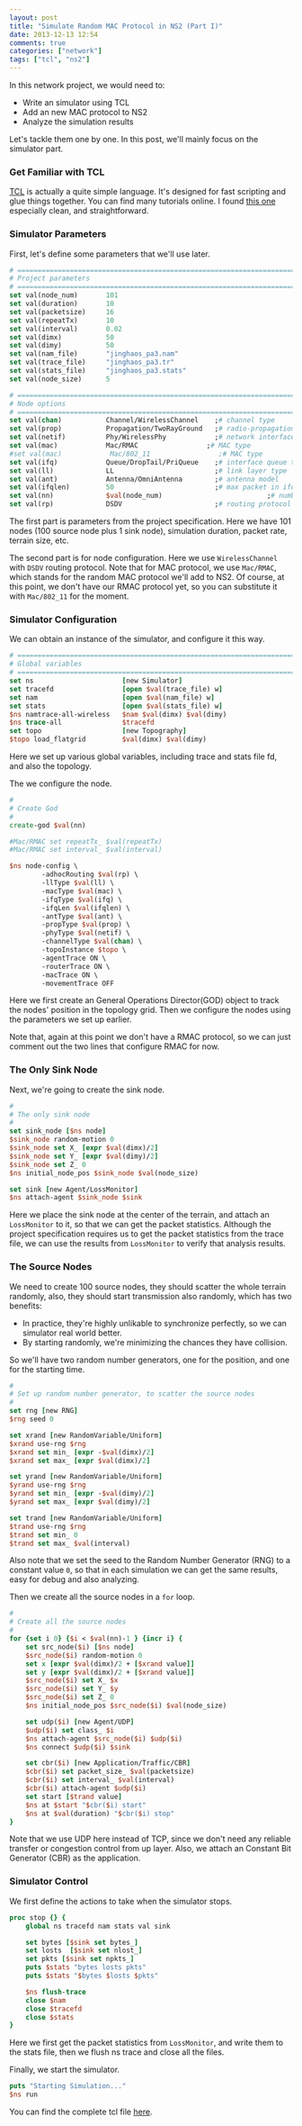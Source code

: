 ```yaml
---
layout: post
title: "Simulate Random MAC Protocol in NS2 (Part I)"
date: 2013-12-13 12:54
comments: true
categories: ["network"]
tags: ["tcl", "ns2"]
---
```


In this network project, we would need to:

 - Write an simulator using TCL
 - Add an new MAC protocol to NS2
 - Analyze the simulation results

Let's tackle them one by one. In this post, we'll mainly focus on the simulator
part.

<!--more-->

### Get Familiar with TCL

[TCL][wiki] is actually a quite simple language. It's designed for fast
scripting and glue things together. You can find many tutorials online. I found
[this one][tutorial] especially clean, and straightforward.


### Simulator Parameters

First, let's define some parameters that we'll use later.

```tcl
# ======================================================================
# Project parameters
# ======================================================================
set val(node_num)       101 
set val(duration)       10
set val(packetsize)     16
set val(repeatTx)       10
set val(interval)       0.02
set val(dimx)           50
set val(dimy)           50
set val(nam_file)       "jinghaos_pa3.nam"
set val(trace_file)     "jinghaos_pa3.tr"
set val(stats_file)     "jinghaos_pa3.stats"
set val(node_size)      5

# ======================================================================
# Node options
# ======================================================================
set val(chan)           Channel/WirelessChannel    ;# channel type
set val(prop)           Propagation/TwoRayGround   ;# radio-propagation model
set val(netif)          Phy/WirelessPhy            ;# network interface type
set val(mac)            Mac/RMAC                 ;# MAC type
#set val(mac)            Mac/802_11                 ;# MAC type
set val(ifq)            Queue/DropTail/PriQueue    ;# interface queue type
set val(ll)             LL                         ;# link layer type
set val(ant)            Antenna/OmniAntenna        ;# antenna model
set val(ifqlen)         50                         ;# max packet in ifq
set val(nn)             $val(node_num)                          ;# number of mobilenodes
set val(rp)             DSDV                       ;# routing protocol
```

The first part is parameters from the project specification. Here we have 101
nodes (100 source node plus 1 sink node), simulation duration, packet rate,
terrain size, etc.

The second part is for node configuration. Here we use `WirelessChannel` with
`DSDV` routing protocol. Note that for MAC protocol, we use `Mac/RMAC`, which
stands for the random MAC protocol we'll add to NS2. Of course, at this point,
we don't have our RMAC protocol yet, so you can substitute it with `Mac/802_11`
for the moment.

###  Simulator Configuration

We can obtain an instance of the simulator, and configure it this way.

```tcl
# ======================================================================
# Global variables
# ======================================================================
set ns		                [new Simulator]
set tracefd                 [open $val(trace_file) w]
set nam                     [open $val(nam_file) w]
set stats                   [open $val(stats_file) w]
$ns namtrace-all-wireless   $nam $val(dimx) $val(dimy)
$ns trace-all               $tracefd
set topo                    [new Topography]
$topo load_flatgrid         $val(dimx) $val(dimy)
```

Here we set up various global variables, including trace and stats file fd, and
also the topology.

The we configure the node.

```tcl
#
# Create God
#
create-god $val(nn)

#Mac/RMAC set repeatTx_ $val(repeatTx)
#Mac/RMAC set interval_ $val(interval)

$ns node-config \
        -adhocRouting $val(rp) \
        -llType $val(ll) \
        -macType $val(mac) \
        -ifqType $val(ifq) \
        -ifqLen $val(ifqlen) \
        -antType $val(ant) \
        -propType $val(prop) \
        -phyType $val(netif) \
        -channelType $val(chan) \
        -topoInstance $topo \
        -agentTrace ON \
        -routerTrace ON \
        -macTrace ON \
        -movementTrace OFF			
```

Here we first create an General Operations Director(GOD) object to track the
nodes' position in the topology grid. Then we configure the nodes using the
parameters we set up earlier.

Note that, again at this point we don't have a RMAC protocol, so we can just
comment out the two lines that configure RMAC for now.

### The Only Sink Node

Next, we're going to create the sink node.

```tcl
#
# The only sink node
#
set sink_node [$ns node]
$sink_node random-motion 0
$sink_node set X_ [expr $val(dimx)/2]
$sink_node set Y_ [expr $val(dimy)/2]
$sink_node set Z_ 0
$ns initial_node_pos $sink_node $val(node_size)

set sink [new Agent/LossMonitor]
$ns attach-agent $sink_node $sink
```

Here we place the sink node at the center of the terrain, and attach an
`LossMonitor` to it, so that we can get the packet statistics. Although the
project specification requires us to get the packet statistics from the trace
file, we can use the results from `LossMonitor` to verify that analysis results.

### The Source Nodes

We need to create 100 source nodes, they should scatter the whole terrain
randomly, also, they should start transmission also randomly, which has two
benefits:
 - In practice, they're highly unlikable to synchronize perfectly, so we can
   simulator real world better.
 - By starting randomly, we're minimizing the chances they have collision.

So we'll have two random number generators, one for the position, and one for
the starting time.


```tcl
#
# Set up random number generator, to scatter the source nodes
#
set rng [new RNG]
$rng seed 0

set xrand [new RandomVariable/Uniform]
$xrand use-rng $rng
$xrand set min_ [expr -$val(dimx)/2]
$xrand set max_ [expr $val(dimx)/2]

set yrand [new RandomVariable/Uniform]
$yrand use-rng $rng
$yrand set min_ [expr -$val(dimy)/2]
$yrand set max_ [expr $val(dimy)/2]

set trand [new RandomVariable/Uniform]
$trand use-rng $rng
$trand set min_ 0
$trand set max_ $val(interval)
```
Also note that we set the seed to the Random Number Generator (RNG) to a
constant value `0`, so that in each simulation we can get the same results, easy
for debug and also analyzing.

Then we create all the source nodes in a `for` loop.

```tcl
#
# Create all the source nodes
#
for {set i 0} {$i < $val(nn)-1 } {incr i} {
    set src_node($i) [$ns node]	
    $src_node($i) random-motion 0
    set x [expr $val(dimx)/2 + [$xrand value]]
    set y [expr $val(dimx)/2 + [$xrand value]]
    $src_node($i) set X_ $x
    $src_node($i) set Y_ $y
    $src_node($i) set Z_ 0
    $ns initial_node_pos $src_node($i) $val(node_size)

    set udp($i) [new Agent/UDP]
    $udp($i) set class_ $i
    $ns attach-agent $src_node($i) $udp($i)
    $ns connect $udp($i) $sink

    set cbr($i) [new Application/Traffic/CBR]
    $cbr($i) set packet_size_ $val(packetsize)
    $cbr($i) set interval_ $val(interval)
    $cbr($i) attach-agent $udp($i)
    set start [$trand value]
    $ns at $start "$cbr($i) start" 
    $ns at $val(duration) "$cbr($i) stop"
}
```

Note that we use UDP here instead of TCP, since we don't need any reliable
transfer or congestion control from up layer. Also, we attach an Constant Bit
Generator (CBR) as the application.

### Simulator Control

We first define the actions to take when the simulator stops.


```tcl
proc stop {} {
    global ns tracefd nam stats val sink

    set bytes [$sink set bytes_]
    set losts  [$sink set nlost_]
    set pkts [$sink set npkts_]
    puts $stats "bytes losts pkts"
    puts $stats "$bytes $losts $pkts"

    $ns flush-trace
    close $nam
    close $tracefd
    close $stats
}
```

Here we first get the packet statistics from `LossMonitor`, and write them to
the stats file, then we flush ns trace and close all the files.

Finally, we start the simulator.

```tcl
puts "Starting Simulation..."
$ns run
```

You can find the complete tcl file [here][src].


[wiki]: http://en.wikipedia.org/wiki/Tcl
[tutorial]: http://users.belgacom.net/bruno.champagne/tcl.html
[src]: https://github.com/jhshi/course.network.ns2/blob/master/jinghaos_pa3.tcl
